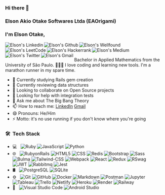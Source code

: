 ### Hi there 👋

### Elson Akio Otake Softwares Ltda (EAOrigami)

### I'm Elson Otake, 

<a href="https://www.linkedin.com/in/elsonotake">
  <img align="left" alt="Elson's Linkedin" src="https://img.shields.io/badge/-LinkedIn-blue?style=flat-square&logo=Linkedin&logoColor=white" />
</a>
<a href="https://github.com/elsonotake">
  <img align="left" alt="Elson's Github" src="https://img.shields.io/badge/-Github-6460aa?style=flat-square&logo=Github&logoColor=white" />
</a>
<a href="https://wellfound.com/u/elsonotake">
  <img align="left" alt="Elson's Wellfound" src="https://img.shields.io/badge/-Wellfound-cc004c?style=flat-square&logo=AngelList&logoColor=white" />
</a>
<a href="https://leetcode.com/ElsonOtake/)">
  <img align="left" alt="Elson's LeetCode" src="https://img.shields.io/badge/-LeetCode-000000?style=flat-square&logo=LeetCode&logoColor=white" />
</a>
<a href="https://www.hackerrank.com/elsonotake">
  <img align="left" alt="Elson's Hackerrank" src="https://img.shields.io/badge/-Hackerrank-0db14b?style=flat-square&logo=Hackerrank&logoColor=white" />
</a>
<a href="https://medium.com/@elsonotake">
  <img align="left" alt="Elson's Medium" src="https://img.shields.io/badge/-Medium-f37021?style=flat-square&logo=Medium&logoColor=white" />
</a>
<a href="https://twitter.com/elsonotake">
  <img align="left" alt="Elson's Twitter" src="https://img.shields.io/badge/-Twitter-1ca0f1?style=flat-square&logo=twitter&logoColor=white" />
</a>
<a href="mailto:elsonotake@gmail.com">
  <img align="left" alt="Elson's Gmail" src="https://img.shields.io/badge/-Gmail-red?style=flat-square&logo=Gmail&logoColor=white" />
</a>
<br /><br />

Bachelor in Applied Mathematics from the University of São Paulo. 👨🏻‍💻 I love coding and learning new tools. I'm a marathon runner in my spare time. 

- 🔭 Currently studying Rails gem creation
- 🌱 Currently reviewing data structures
- 👯 Looking to collaborate on Open Source projects
- 🤔 Looking for help with integration tests
- 💬 Ask me about The Big Bang Theory
- 📫 How to reach me: [LinkedIn](https://www.linkedin.com/in/elsonotake) [Gmail](mailto:elsonotake@gmail.com)
- 😄 Pronouns: He/Him
- ⚡ Motto: it's no use running if you don't know where you're going

<h3> 🛠 &nbsp;Tech Stack</h3>

- 💻 &nbsp;
  ![Ruby](https://img.shields.io/badge/-Ruby-333333?style=flat&logo=ruby)
  ![JavaScript](https://img.shields.io/badge/-JavaScript-333333?style=flat&logo=javascript)
  ![Python](https://img.shields.io/badge/-Python-333333?style=flat&logo=python)
- 🌐 &nbsp;
  ![RubyonRails](https://img.shields.io/badge/-RubyonRails-333333?style=flat&logo=rubyonrails)
  ![HTML5](https://img.shields.io/badge/-HTML5-333333?style=flat&logo=HTML5)
  ![CSS](https://img.shields.io/badge/-CSS-333333?style=flat&logo=CSS3&logoColor=1572B6)
  ![Redis](https://img.shields.io/badge/-Redis-333333?style=flat&logo=redis)
  ![Bootstrap](https://img.shields.io/badge/-Bootstrap-333333?style=flat&logo=bootstrap&logoColor=563D7C)
  ![Sass](https://img.shields.io/badge/-Sass-333333?style=flat&logo=sass)
  ![Bulma](https://img.shields.io/badge/-Bulma-333333?style=flat&logo=bulma)
  ![Tailwind-CSS](https://img.shields.io/badge/-Tailwind_CSS-333333?style=flat&logo=tailwind-css)
  ![Webpack](https://img.shields.io/badge/-Webpack-333333?style=flat&logo=webpack)
  ![React](https://img.shields.io/badge/-React-333333?style=flat&logo=react)
  ![Redux](https://img.shields.io/badge/-Redux-333333?style=flat&logo=redux)
  ![RSwag](https://img.shields.io/badge/-RSwag-333333?style=flat&logo=swagger)
  ![JWT](https://img.shields.io/badge/-json_web_tokens-333333?style=flat&logo=json-web-tokens)
  ![Rabbitmq](https://img.shields.io/badge/-Rabbitmq-333333?style=flat&logo=rabbitmq)
  ![Jest](https://img.shields.io/badge/-jest-333333?style=flat&logo=jest)
- 🛢 &nbsp;
  ![PostgreSQL](https://img.shields.io/badge/-PostgreSQL-333333?style=flat&logo=postgresql)
  ![SQLite](https://img.shields.io/badge/-SQLite-333333?style=flat&logo=sqlite)
- ⚙️ &nbsp;
  ![Git](https://img.shields.io/badge/-Git-333333?style=flat&logo=git)
  ![GitHub](https://img.shields.io/badge/-GitHub-333333?style=flat&logo=github)
  ![Docker](https://img.shields.io/badge/-Docker-333333?style=flat&logo=docker)
  ![Markdown](https://img.shields.io/badge/-Markdown-333333?style=flat&logo=markdown)
  ![Postman](https://img.shields.io/badge/-Postman-333333?style=flat&logo=postman)
  ![Jupyter](https://img.shields.io/badge/-Jupyter_Notebook-333333?style=flat&logo=jupyter)
  ![Tableau](https://img.shields.io/badge/-tableau-333333?style=flat&logo=tableau)
  ![Trello](https://img.shields.io/badge/-Trello-333333?style=flat&logo=trello)
  ![Netlify](https://img.shields.io/badge/-Netlify-333333?style=flat&logo=netlify)
  ![Heroku](https://img.shields.io/badge/-Heroku-333333?style=flat&logo=heroku)
  ![Render](https://img.shields.io/badge/-Render-333333?style=flat&logo=render)
  ![Railway](https://img.shields.io/badge/-Railway-333333?style=flat&logo=railway)
- 🔧 &nbsp;
  ![Visual Studio Code](https://img.shields.io/badge/-Visual%20Studio%20Code-333333?style=flat&logo=visual-studio-code&logoColor=007ACC)
  ![Android Studio](https://img.shields.io/badge/-AndroidStudio-333333?style=flat&logo=androidstudio)
